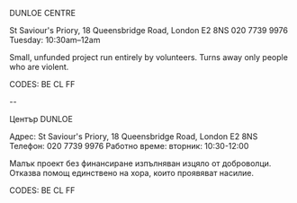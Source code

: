 DUNLOE CENTRE

St Saviour's Priory, 18 Queensbridge Road, London E2 8NS
020 7739 9976
Tuesday: 10:30am–12am

Small, unfunded project run entirely by volunteers. Turns away only people who are violent.

CODES: BE CL FF

--

Център DUNLOE

Адрес: St Saviour's Priory, 18 Queensbridge Road, London E2 8NS
Телефон: 020 7739 9976
Работно време: вторник: 10:30-12:00

Малък проект без финансиране изпълняван изцяло от доброволци. Отказва помощ единствено на хора, които проявяват насилие.

CODES: BE CL FF